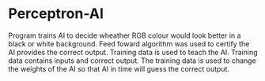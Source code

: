 # Perceptron-AI

Program trains AI to decide wheather RGB colour would look better in a black or white background. Feed foward algorithm was used to certify the AI provides the correct output. Training data is used to teach the AI. Training data contains inputs and correct output. The training data is used to change the weights of the AI so that AI in time will guess the correct output.

